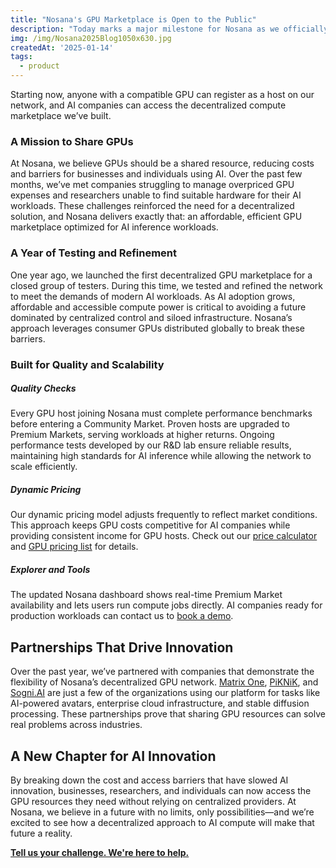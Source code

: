 ```yaml
---
title: "Nosana's GPU Marketplace is Open to the Public"
description: "Today marks a major milestone for Nosana as we officially open our GPU Marketplace to the public."
img: /img/Nosana2025Blog1050x630.jpg
createdAt: '2025-01-14'
tags:
  - product
---
```


Starting now, anyone with a compatible GPU can register as a host on our network, and AI companies can access the decentralized compute marketplace we’ve built.

### A Mission to Share GPUs
At Nosana, we believe GPUs should be a shared resource, reducing costs and barriers for businesses and individuals using AI. Over the past few months, we’ve met companies struggling to manage overpriced GPU expenses and researchers unable to find suitable hardware for their AI workloads. These challenges reinforced the need for a decentralized solution, and Nosana delivers exactly that: an affordable, efficient GPU marketplace optimized for AI inference workloads.

### A Year of Testing and Refinement
One year ago, we launched the first decentralized GPU marketplace for a closed group of testers. During this time, we tested and refined the network to meet the demands of modern AI workloads. As AI adoption grows, affordable and accessible compute power is critical to avoiding a future dominated by centralized control and siloed infrastructure. Nosana’s approach leverages consumer GPUs distributed globally to break these barriers.

### Built for Quality and Scalability

##### Quality Checks

Every GPU host joining Nosana must complete performance benchmarks before entering a Community Market. Proven hosts are upgraded to Premium Markets, serving workloads at higher returns. Ongoing performance tests developed by our R&D lab ensure reliable results, maintaining high standards for AI inference while allowing the network to scale efficiently.

##### Dynamic Pricing
Our dynamic pricing model adjusts frequently to reflect market conditions. This approach keeps GPU costs competitive for AI companies while providing consistent income for GPU hosts. Check out our [price calculator](/clients#calculator) and [GPU pricing list](https://dashboard.nosana.com/markets) for details.

##### Explorer and Tools
The updated Nosana dashboard shows real-time Premium Market availability and lets users run compute jobs directly. AI companies ready for production workloads can contact us to [book a demo](https://calendly.com/d/cqxc-9nr-9s5).


## Partnerships That Drive Innovation
Over the past year, we’ve partnered with companies that demonstrate the flexibility of Nosana’s decentralized GPU network. [Matrix One](https://nosana.com/blog/nosana_partners_with_matrix_one_to_power_the_future_of_ai_avatars/), [PiKNiK](https://nosana.com/blog/nosana_teams_up_with_piknik_to_integrate_high_performance_gpus_into_its_depin_network/), and [Sogni.AI](https://nosana.com/blog/nosana_partners_with_sogni_ai_to_empower_creativity_through_ai_powered_art_generation/) are just a few of the organizations using our platform for tasks like AI-powered avatars, enterprise cloud infrastructure, and stable diffusion processing. These partnerships prove that sharing GPU resources can solve real problems across industries.

## A New Chapter for AI Innovation
By breaking down the cost and access barriers that have slowed AI innovation, businesses, researchers, and individuals can now access the GPU resources they need without relying on centralized providers. At Nosana, we believe in a future with no limits, only possibilities—and we’re excited to see how a decentralized approach to AI compute will make that future a reality.

**[Tell us your challenge. We're here to help.](https://calendly.com/d/cqxc-9nr-9s5)**

